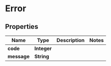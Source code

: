 # Error

## Properties
Name | Type | Description | Notes
------------ | ------------- | ------------- | -------------
**code** | **Integer** |  | 
**message** | **String** |  | 
